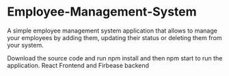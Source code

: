 # Employee-Management-System

A simple employee management system application that allows to manage your employees by adding them, updating their status or deleting them from your system.

Download the source code and run npm install and then npm start to run the application.
React Frontend and Firbease backend
